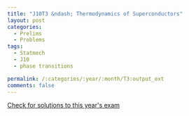 ```yaml
---
title: "J10T3 &ndash; Thermodynamics of Superconductors"
layout: post
categories:
  - Prelims
  - Problems
tags:
  - Statmech
  - J10
  - phase transitions

permalink: /:categories/:year/:month/T3:output_ext
comments: false
---
```

<object data="2010J3T.pdf" type="application/pdf" width="100%" height="500"></object>
<div class="message"><a href='https://princetonprelim.com/prelim/24/'>Check for solutions to this year's exam</a></div>